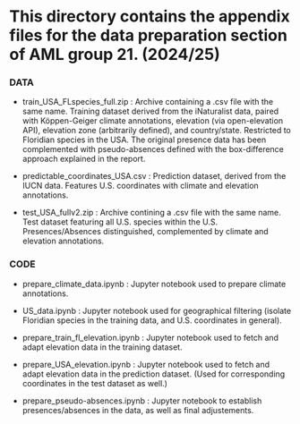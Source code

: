# This directory contains the appendix files for the data preparation section of AML group 21. (2024/25)

### DATA

- train_USA_FLspecies_full.zip : Archive containing a .csv file with the same name. Training dataset derived from the iNaturalist data, paired with Köppen-Geiger climate annotations, elevation (via open-elevation API), elevation zone (arbitrarily defined), and country/state. Restricted to Floridian species in the USA. The original presence data has been complemented with pseudo-absences defined with the box-difference approach explained in the report.

- predictable_coordinates_USA.csv : Prediction dataset, derived from the IUCN data. Features U.S. coordinates with climate and elevation annotations.

- test_USA_fullv2.zip : Archive contining a .csv file with the same name. Test dataset featuring all U.S. species within the U.S. Presences/Absences distinguished, complemented by climate and elevation annotations.


### CODE

- prepare_climate_data.ipynb : Jupyter notebook used to prepare climate annotations.

- US_data.ipynb : Jupyter notebook used for geographical filtering (isolate Floridian species in the training data, and U.S. coordinates in general).

- prepare_train_fl_elevation.ipynb : Jupyter notebook used to fetch and adapt elevation data in the training dataset.

- prepare_USA_elevation.ipynb : Jupyter notebook used to fetch and adapt elevation data in the prediction dataset. (Used for corresponding coordinates in the test dataset as well.)

- prepare_pseudo-absences.ipynb : Jupyter notebook to establish presences/absences in the data, as well as final adjustements.
